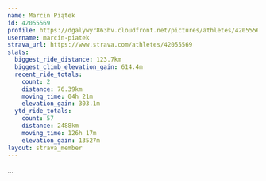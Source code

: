 ```yaml
---
name: Marcin Piątek
id: 42055569
profile: https://dgalywyr863hv.cloudfront.net/pictures/athletes/42055569/12602382/1/large.jpg
username: marcin-piatek
strava_url: https://www.strava.com/athletes/42055569
stats:
  biggest_ride_distance: 123.7km
  biggest_climb_elevation_gain: 614.4m
  recent_ride_totals:
    count: 2
    distance: 76.39km
    moving_time: 04h 21m
    elevation_gain: 303.1m
  ytd_ride_totals:
    count: 57
    distance: 2488km
    moving_time: 126h 17m
    elevation_gain: 13527m
layout: strava_member
--- 
```

...

